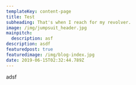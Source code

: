 ```yaml
---
templateKey: content-page
title: Test
subheading: That's when I reach for my revolver.
image: /img/jumpsuit_header.jpg
mainpitch:
  description: asf
description: asdf
featuredpost: true
featuredimage: /img/blog-index.jpg
date: 2019-06-15T02:32:44.789Z
---
```

adsf
